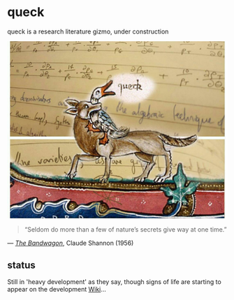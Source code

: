 # queck

queck is a research literature gizmo, under construction

![](docs/assets/images/queck-illustration.jpg)

> “Seldom do more than a few of nature’s secrets give way at one time.”

— [_The Bandwagon_](http://ieeexplore.ieee.org/stamp/stamp.jsp?arnumber=1056774), Claude Shannon (1956)

## status

Still in 'heavy development' as they say, though signs of life are starting to appear on the development [Wiki](https://github.com/lmmx/queck/wiki)...
